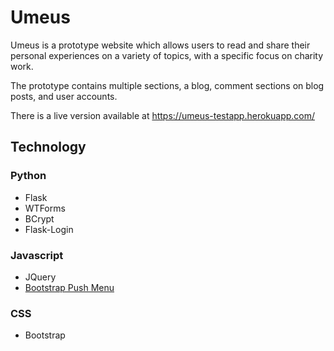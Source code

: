 Umeus
======
Umeus is a prototype website which allows users to read and share their personal experiences on a variety of topics, with a specific focus on charity work.

The prototype contains multiple sections, a blog, comment sections on blog posts, and user accounts.

There is a live version available at https://umeus-testapp.herokuapp.com/

## Technology

### Python
* Flask
* WTForms
* BCrypt
* Flask-Login

### Javascript
* JQuery
* [Bootstrap Push Menu](https://github.com/developerdizzle/bootstrap.push-menu)

### CSS
* Bootstrap
